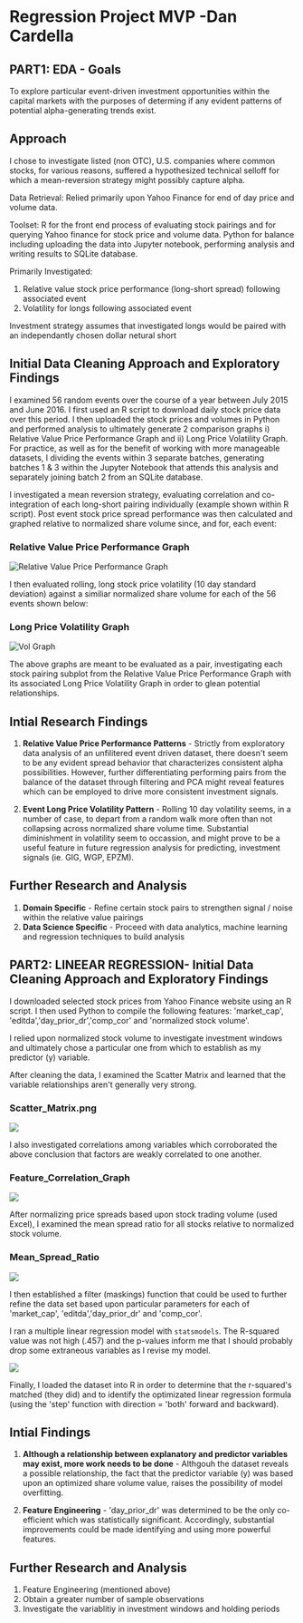 # Regression Project MVP -Dan Cardella


## PART1: EDA - Goals

To explore particular event-driven investment opportunities within the capital markets with the purposes of determing if any
evident patterns of potential alpha-generating trends exist.


## Approach

I chose to investigate listed (non OTC), U.S. companies where common stocks, for various reasons, suffered a hypothesized technical selloff for which a mean-reversion strategy might possibly capture alpha.

Data Retrieval: Relied primarily upon Yahoo Finance for end of day price and volume data.

Toolset: R for the front end process of evaluating stock pairings and for querying Yahoo finance for stock price and volume data.
Python for balance including uploading the data into Jupyter notebook, performing analysis and writing results to SQLite database.     

Primarily Investigated:
1. Relative value stock price performance (long-short spread) following associated event
2. Volatility for longs following associated event

Investment strategy assumes that investigated longs would be paired with an independantly chosen dollar netural short

## Initial Data Cleaning Approach and Exploratory Findings

I examined 56 random events over the course of a year between July 2015 and June 2016. I first used an R script to download daily stock price data over this period.  I then uploaded the stock prices and volumes in Python and performed analysis to ultimately generate 2 comparison graphs i) Relative Value Price Performance Graph and ii) Long Price Volatility Graph.  For practice, as well as for the benefit of working with more manageable datasets, I dividing the events within 3 separate batches, generating batches 1 & 3 within the Jupyter Notebook that attends this analysis and separately joining batch 2 from an SQLite database.  

I investigated a mean reversion strategy, evaluating correlation and co-integration of each long-short pairing individually (example shown within R script). Post event stock price spread performance was then calculated and graphed relative to normalized share volume since, and for, each event:

### Relative Value Price Performance Graph
![Relative Value Price Performance Graph](K2_EDA_events_price.png)

I then evaluated rolling, long stock price volatility (10 day standard deviation) against a similiar normalized share volume for each of the 56 events shown below:

### Long Price Volatility Graph
![Vol Graph](K2_EDA_events_vol.png)

The above graphs are meant to be evaluated as a pair, investigating each stock pairing subplot from the Relative Value Price Performance Graph with its associated Long Price Volatility Graph in order to glean potential relationships.

## Intial Research Findings

1. **Relative Value Price Performance Patterns** - Strictly from exploratory data analysis of an unfilitered event driven dataset, there doesn't seem to be any evident spread behavior that characterizes consistent alpha possibilities. However,
further differentiating performing pairs from the balance of the dataset through filtering and PCA might reveal features which can be employed to drive more consistent investment signals.

2. **Event Long Price Volatility Pattern** - Rolling 10 day volatility seems, in a number of case, to depart from a random walk more often than not collapsing across normalized share volume time.  Substantial diminishment in volatility seem to occassion, and might prove to be a useful feature in future regression analysis for predicting, investment signals (ie. GIG, WGP, EPZM).

## Further Research and Analysis

1. **Domain Specific** - Refine certain stock pairs to strengthen signal / noise within the relative value pairings
2. **Data Science Specific** - Proceed with data analytics, machine learning and regression techniques to build analysis


## PART2: LINEEAR REGRESSION- Initial Data Cleaning Approach and Exploratory Findings

I downloaded selected stock prices from Yahoo Finance website using an R script. I then used Python to compile the following features: 'market_cap', 'editda','day_prior_dr','comp_cor' and 'normalized stock volume'.

I relied upon normalized stock volume to investigate investment windows and ultimately chose a particular one from which to establish as my predictor (y) variable.

After cleaning the data, I examined the Scatter Matrix and learned that the variable relationships aren't generally very strong.

### Scatter_Matrix.png
![](images/Scatter_Matrix.png)

I also investigated correlations among variables which corroborated the above conclusion that factors are weakly correlated to one another.

### Feature_Correlation_Graph
![](images/Feature_Correlation.png)

After normalizing price spreads based upon stock trading volume (used Excel), I examined the mean spread ratio for all stocks relative to normalized stock volume.

### Mean_Spread_Ratio
![](images/Mean_Spread_Ratio.png)

I then established a filter (maskings) function that could be used to further refine the data set based upon particular parameters for each of 'market_cap', 'editda','day_prior_dr' and 'comp_cor'.


I ran a multiple linear regression model with `statsmodels`. The R-squared value was not high (.457) and the p-values inform me that I should probably drop some extraneous variables as I revise my model.

![](OLS_Output_2.png)


Finally, I loaded the dataset into R in order to determine that the r-squared's matched (they did) and to identify the optimizated linear regression formula (using the 'step' function with direction = 'both' forward and backward).


## Intial Findings

1. **Although a relationship between explanatory and predictor variables may exist, more work needs to be done** - Althgouh the dataset reveals a possible relationship, the fact that the predictor variable (y) was based upon an optimized share volume value, raises the possibility of model overfitting.

2. **Feature Engineering** - 'day_prior_dr' was determined to be the only co-efficient which was statistically significant. Accordingly, substantial improvements could be made identifying and using more powerful features.

## Further Research and Analysis

1. Feature Engineering (mentioned above)
2. Obtain a greater number of sample observations
3. Investigate the variablitiy in investment windows and holding periods
